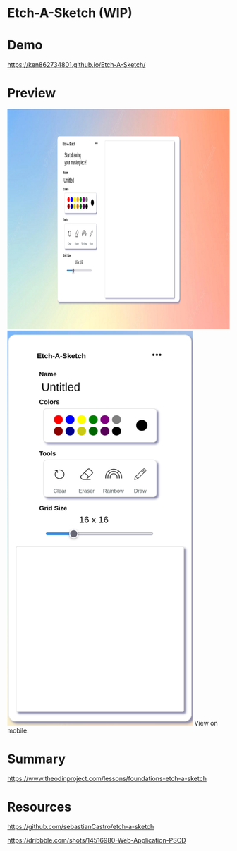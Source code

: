 # Etch-A-Sketch (WIP)

# Demo
https://ken862734801.github.io/Etch-A-Sketch/

# Preview
<img src="images/Etch-A-Sketch.png" height="500px">
<img src="images/Etch-A-Sketch-Mobile.png" width="420" height="896">
View on mobile.

# Summary

https://www.theodinproject.com/lessons/foundations-etch-a-sketch

# Resources

https://github.com/sebastianCastro/etch-a-sketch

https://dribbble.com/shots/14516980-Web-Application-PSCD

